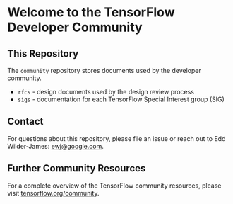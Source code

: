 # Welcome to the TensorFlow Developer Community

## This Repository

The `community` repository stores documents used by the developer community.

* `rfcs` - design documents used by the design review process
* `sigs` - documentation for each TensorFlow Special Interest group (SIG)

## Contact

For questions about this repository, please file an issue or reach out
to Edd Wilder-James: ewj@google.com.

## Further Community Resources

For a complete overview of the TensorFlow community resources,
please visit [tensorflow.org/community](https://tensorflow.org/community). 
